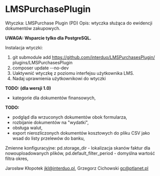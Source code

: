 # LMSPurchasePlugin 

Wtyczka: LMSPurchase Plugin (PD)
Opis: wtyczka służąca do ewidencji dokumentów zakupowych.

**UWAGA: Wsparcie tylko dla PostgreSQL.**

Instalacja wtyczki:
1. git submodule add https://github.com/interduo/LMSPurchasesPlugin/ plugins/LMSPurchasesPlugin
2. composer update --no-dev
3. Uaktywnić wtyczkę z poziomu interfejsu użytkownika LMS.
4. Nadaj uprawnienia użytkownikowi do wtyczki

**TODO: (dla wersji 1.0)**
- kategorie dla dokumentów finansowych,

**TODO:**
- podgląd dla wrzuconych dokumentów obok formularza, 
- rozbijanie dokumentów na "wydatki",
- obsługa walut,
- export nierozliczonych dokumentów kosztowych do pliku CSV jako wsad do listy przelewów do banku,

Zmienne konfiguracyjne:
pd.storage_dir - lokalizacja skanów faktur dla nowouploadowanych plików,
pd.default_filter_period - domyślna wartość filtra okres,

Jarosław Kłopotek <jkl@interduo.pl>,
Grzegorz Cichowski <gc@ptlanet.pl>
